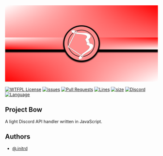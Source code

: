 
![Logo](https://github.com/UtopicUnicorns/Project_Artemis/blob/main/images/assets/project_bow_background.png?raw=true)

[![WTFPL License](https://img.shields.io/badge/License-WTFPL%20V2-orange?style=for-the-badge&logo=github)](https://github.com/UtopicUnicorns/DJBSF/blob/main/LICENSE) [![issues](https://img.shields.io/github/issues-raw/UtopicUnicorns/DJBSF?logo=github&style=for-the-badge)](https://github.com/UtopicUnicorns/DJBSF/issues) [![Pull Requests](https://img.shields.io/github/issues-pr/UtopicUnicorns/DJBSF?logo=github&style=for-the-badge)](https://github.com/UtopicUnicorns/DJBSF/pulls) [![Lines](https://img.shields.io/tokei/lines/github/UtopicUnicorns/DJBSF?logo=github&style=for-the-badge)](https://github.com/UtopicUnicorns/DJBSF) [![size](https://img.shields.io/github/languages/code-size/UtopicUnicorns/DJBSF?logo=github&style=for-the-badge)](https://github.com/UtopicUnicorns/DJBSF) [![Discord](https://img.shields.io/discord/660988248788697100?logo=discord&style=for-the-badge)](https://discord.gg/Y6f3XQyuTQ) [![Language](https://img.shields.io/badge/Language-JavaScript-brightgreen?style=for-the-badge&logo=Node.js)](https://github.com/UtopicUnicorns/DJBSF)


## Project Bow
A light Discord API handler written in JavaScript.

## Authors

- [@.initrd](https://github.com/UtopicUnicorns)

